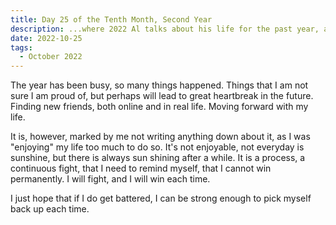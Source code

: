 ```yaml
---
title: Day 25 of the Tenth Month, Second Year
description: ...where 2022 Al talks about his life for the past year, and hope for the future.
date: 2022-10-25
tags:
  - October 2022
---
```


The year has been busy, so many things happened. Things that I am not sure I am proud of, but perhaps will lead to great heartbreak in the future. Finding new friends, both online and in real life. Moving forward with my life.

It is, however, marked by me not writing anything down about it, as I was "enjoying" my life too much to do so. It's not enjoyable, not everyday is sunshine, but there is always sun shining after a while. It is a process, a continuous fight, that I need to remind myself, that I cannot win permanently. I will fight, and I will win each time.

I just hope that if I do get battered, I can be strong enough to pick myself back up each time.
